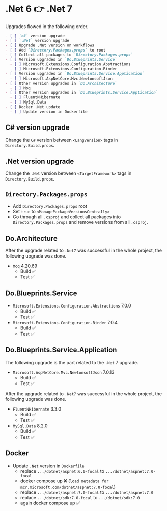 # .Net 6 👉 .Net 7

Upgrades flowed in the following order.

```markdown
- [ ] `c#` version upgrade
- [ ] `.Net` version upgrade
- [ ] Upgrade .Net version on workflows
- [ ] Add `Directory.Packages.props` to root
- [ ] Collect all packages to `Directory.Packages.props`
- [ ] Version upgrades in `Do.Blueprints.Service`
  - [ ] Microsoft.Extensions.Configuration.Abstractions
  - [ ] Microsoft.Extensions.Configuration.Binder
- [ ] Version upgrades in `Do.Blueprints.Service.Application`
  - [ ] Microsoft.AspNetCore.Mvc.NewtonsoftJson
- [ ] Other version upgrades in `Do.Architecture`
  - [ ] Moq
- [ ] Other version upgrades in `Do.Blueprints.Service.Application`
  - [ ] FluentNHibernate
  - [ ] MySql.Data
- [ ] Docker .Net update
  - [ ] Update version in Dockerfile
```

## C# version upgrade

Change the `C#` version between `<LangVersion>` tags in `Directory.Build.props`.

## .Net version upgrade

Change the `.Net` version between `<TargetFramework>` tags in
`Directory.Build.props`.

## `Directory.Packages.props`

- Add `Directory.Packages.props` root
- Set `true` to `<ManagePackageVersionsCentrally>`
- Go through all `.csproj` and collect all packages into
 `Directory.Packages.props` and remove versions from all `.csproj`.

## Do.Architecture

After the upgrade related to `.Net7` was successful in the whole project, the
following upgrade was done.

- `Moq` 4.20.69
  - Build ✅
  - Test ✅

## Do.Blueprints.Service

- `Microsoft.Extensions.Configuration.Abstractions` 7.0.0
  - Build ✅
  - Test ✅
- `Microsoft.Extensions.Configuration.Binder` 7.0.4
  - Build ✅
  - Test ✅

## Do.Blueprints.Service.Application

The following upgrade is the part related to the `.Net` 7 upgrade.

- `Microsoft.AspNetCore.Mvc.NewtonsoftJson` 7.0.13
  - Build ✅
  - Test ✅

After the upgrade related to `.Net7` was successful in the whole project, the
following upgrade was done.

- `FluentNHibernate` 3.3.0
  - Build ✅
  - Test ✅
- `MySql.Data` 8.2.0
  - Build ✅
  - Test ✅

## Docker

- Update `.Net` version in `Dockerfile`
  - replace `.../dotnet/aspnet:6.0-focal` to `.../dotnet/aspnet:7.0-focal`
  - docker compose up ❌ (`load metadata for mcr.microsoft.com/dotnet/aspnet:7.0-focal`)
  - replace `.../dotnet/aspnet:7.0-focal` to `.../dotnet/aspnet:7.0`
  - replace `.../dotnet/sdk:7.0-focal` to `.../dotnet/sdk:7.0`
  - again docker compose up ✅
